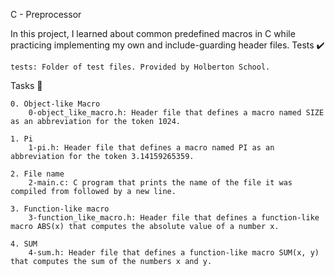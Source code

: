 C - Preprocessor

In this project, I learned about common predefined macros in C while practicing implementing my own and include-guarding header files.
Tests ✔️

    tests: Folder of test files. Provided by Holberton School.

Tasks 📃

    0. Object-like Macro
        0-object_like_macro.h: Header file that defines a macro named SIZE as an abbreviation for the token 1024.

    1. Pi
        1-pi.h: Header file that defines a macro named PI as an abbreviation for the token 3.14159265359.

    2. File name
        2-main.c: C program that prints the name of the file it was compiled from followed by a new line.

    3. Function-like macro
        3-function_like_macro.h: Header file that defines a function-like macro ABS(x) that computes the absolute value of a number x.

    4. SUM
        4-sum.h: Header file that defines a function-like macro SUM(x, y) that computes the sum of the numbers x and y.

